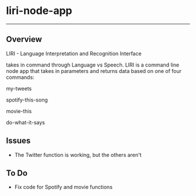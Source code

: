 # liri-node-app
---
## Overview 
LIRI - Language Interpretation and Recognition Interface

takes in command through Language vs Speech. LIRI is a command line node app that takes in parameters and returns data based on one of four commands:

my-tweets

spotify-this-song

movie-this

do-what-it-says

## Issues
+ The Twitter function is working, but the others aren't

## To Do
+ Fix code for Spotify and movie functions

